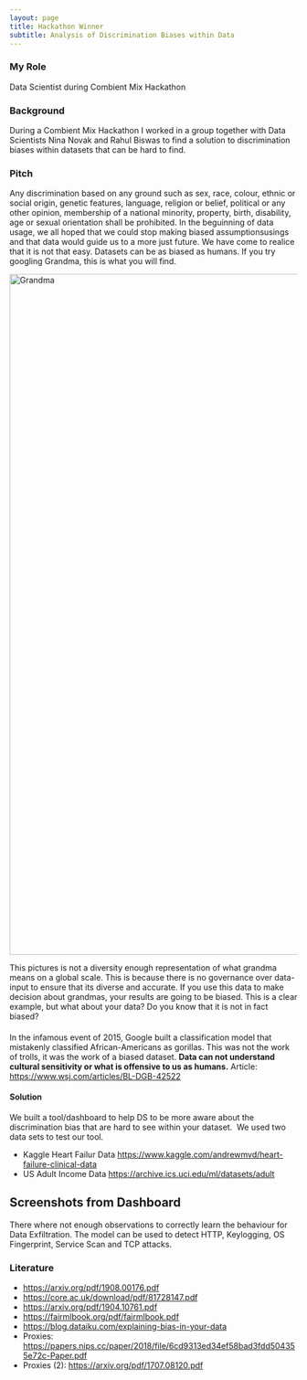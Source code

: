 ```yaml
---
layout: page
title: Hackathon Winner
subtitle: Analysis of Discrimination Biases within Data
---
```

### My Role
Data Scientist during Combient Mix Hackathon

### Background
During a Combient Mix Hackathon I worked in a group together with Data Scientists Nina Novak and Rahul Biswas to find a solution to discrimination biases 
within datasets that can be hard to find. 

### Pitch
Any discrimination based on any ground such as sex, race, colour, ethnic or social origin, genetic features, language, religion or belief, 
political or any other opinion, membership of a national minority, property, birth, disability, age or sexual orientation shall be prohibited. 
In the beguinning of data usage, we all hoped that we could stop making biased assumptionsusings and that data would guide us to a more just future. We have come to realice that it is not that easy. Datasets can be as biased as humans. If you try googling Grandma, this is what you will find. 

<img width="1192" alt="Grandma" src="https://user-images.githubusercontent.com/15735938/109837444-799f4200-7c45-11eb-8cbe-b66757e85d15.png">

This pictures is not a diversity enough representation of what grandma means on a global scale. This is because there is no governance 
over data-input to ensure that its diverse and accurate. If you use this data to make decision about grandmas, your results are going to be biased. This is a clear example, but what about your data? Do you know that it is not in fact biased?
####
In the infamous event of 2015, Google built a classification model that mistakenly classified African-Americans as gorillas. This was not the 
work of trolls, it was the work of a biased dataset.
**Data can not understand cultural sensitivity or what is offensive to us as humans.**
Article: https://www.wsj.com/articles/BL-DGB-42522

#### Solution
We built a tool/dashboard to help DS to be more aware about the discrimination bias that are hard to see within your dataset. 
We used two data sets to test our tool. 
+ Kaggle Heart Failur Data https://www.kaggle.com/andrewmvd/heart-failure-clinical-data
+ US Adult Income Data https://archive.ics.uci.edu/ml/datasets/adult

## Screenshots from Dashboard

There where not enough observations to correctly learn the behaviour for Data Exfiltration.
The model can be used to detect HTTP, Keylogging, OS Fingerprint, Service Scan and TCP attacks.


### Literature
- https://arxiv.org/pdf/1908.00176.pdf
- https://core.ac.uk/download/pdf/81728147.pdf
- https://arxiv.org/pdf/1904.10761.pdf
- https://fairmlbook.org/pdf/fairmlbook.pdf
- https://blog.dataiku.com/explaining-bias-in-your-data
- Proxies: https://papers.nips.cc/paper/2018/file/6cd9313ed34ef58bad3fdd504355e72c-Paper.pdf
- Proxies (2): https://arxiv.org/pdf/1707.08120.pdf
